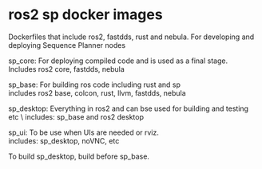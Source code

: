 # ros2 sp docker images
Dockerfiles that include ros2, fastdds, rust and nebula. For developing and deploying Sequence Planner nodes

sp_core: For deploying compiled code and is used as a final stage. \
Includes ros2 core, fastdds, nebula

sp_base: For building ros code including rust and sp \
includes ros2 base, colcon, rust, llvm, fastdds, nebula

sp_desktop: Everything in ros2 and can bse used for building and testing etc \ 
includes: sp_base and ros2 desktop

sp_ui: To be use when UIs are needed or rviz. \
includes: sp_desktop, noVNC, etc

To build sp_desktop, build before sp_base.

